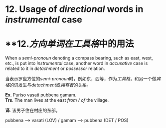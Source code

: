 # **12. Usage of** *directional* words in *instrumental* case 
# **12.***方向*单词在*工具格*中的用法    
When a *semi-pronoun* denoting a compass bearing, such as east, west, etc., is put 
into *instrumental* case, another word in *accusative* case is related to it in *detachment* or 
*possessor* relation. 

当表示罗盘方位的*semi-pronoun*时，例如东，西等，作为*工具格*，和另一个做*宾格*的词发生与*detachment*或*拥有者*的关系。

**Ex**. Puriso vasati pubbena gamam.  
**Trs**. The man lives at the east *from / of* the village.  

**译**. 该男子住在村庄的东部。

  pubbena    -->    vasati (LOV) / gamam   -->  pubbena (DET / POS) 